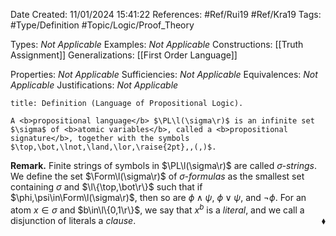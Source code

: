 <div class="topSpace"></div>

Date Created: 11/01/2024 15:41:22
References: #Ref/Rui19 #Ref/Kra19
Tags: #Type/Definition #Topic/Logic/Proof_Theory

Types: <i>Not Applicable</i>
Examples: <i>Not Applicable</i>
Constructions: [[Truth Assignment]]
Generalizations: [[First Order Language]]

Properties: <i>Not Applicable</i>
Sufficiencies: <i>Not Applicable</i>
Equivalences: <i>Not Applicable</i>
Justifications: <i>Not Applicable</i>

``` ad-Definition
title: Definition (Language of Propositional Logic).

A <b>propositional language</b> $\PL\l(\sigma\r)$ is an infinite set $\sigma$ of <b>atomic variables</b>, called a <b>propositional signature</b>, together with the symbols $\top,\bot,\lnot,\land,\lor,\raise{2pt},,(,)$.

```

<b>Remark.</b> Finite strings of symbols in $\PL\l(\sigma\r)$ are called <i>$\sigma$-strings</i>. We define the set $\Form\l(\sigma\r)$ of <i>$\sigma$-formulas</i> as the smallest set containing $\sigma$ and $\l\{\top,\bot\r\}$ such that if $\phi,\psi\in\Form\l(\sigma\r)$, then so are $\phi\land\psi$, $\phi\lor\psi$, and $\lnot\phi$. For an atom $x\in\sigma$ and $b\in\l\{0,1\r\}$, we say that $x^b$ is a <i>literal</i>, and we call a disjunction of literals a <i>clause</i>.<span style="float:right;">$\blacklozenge$</span>
